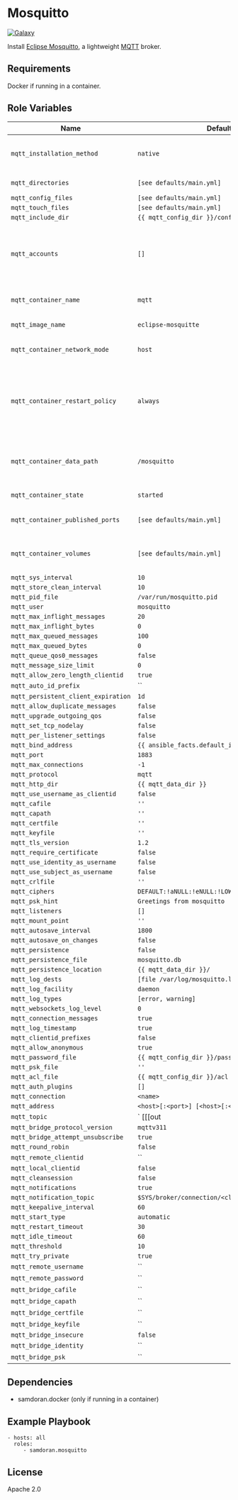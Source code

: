 Mosquitto
=========
[![Galaxy](https://img.shields.io/badge/galaxy-samdoran.mosquitto-blue.svg?style=flat)](https://galaxy.ansible.com/samdoran/mosquitto)

Install [Eclipse Mosquitto](https://mosquitto.org/), a lightweight [MQTT](https://en.wikipedia.org/wiki/MQTT) broker.

Requirements
------------

Docker if running in a container.

Role Variables
--------------

| Name              | Default Value       | Description          |
|-------------------|---------------------|----------------------|
| `mqtt_installation_method` | `native` | How to install the service, either `native` or `container`. |
| `mqtt_directories` | `[see defaults/main.yml]` | Paths for config, data, and logs |
| `mqtt_config_files` | `[see defaults/main.yml]` |  |
| `mqtt_touch_files` | `[see defaults/main.yml]` |  |
| `mqtt_include_dir` | `{{ mqtt_config_dir }}/conf.d` |  |
| `mqtt_accounts` | `[]` | List of accounts and their hash generated with `mosquitto_passwd` that will have access to the broker. |
| `mqtt_container_name` | `mqtt` | Name of the running container. |
| `mqtt_image_name` | `eclipse-mosquitte` | Name of the image to pull. |
| `mqtt_container_network_mode` | `host` | Container networking mode. |
| `mqtt_container_restart_policy` | `always` | Conatainer restart policy. Setting to `always` ensures the container will start when the Docker daemon launches. |
| `mqtt_container_data_path` | `/mosquitto` | Path inside running container where config will be available. |
| `mqtt_container_state` | `started` | State of the container. |
| `mqtt_container_published_ports` | `[see defaults/main.yml]` | Ports to publish from the container. |
| `mqtt_container_volumes` | `[see defaults/main.yml]` | Volumes to mount into the running container |
| `mqtt_sys_interval` | `10` |  |
| `mqtt_store_clean_interval` | `10` |  |
| `mqtt_pid_file` | `/var/run/mosquitto.pid` |  |
| `mqtt_user` | `mosquitto` |  |
| `mqtt_max_inflight_messages` | `20` |  |
| `mqtt_max_inflight_bytes` | `0` |  |
| `mqtt_max_queued_messages` | `100` |  |
| `mqtt_max_queued_bytes` | `0` |  |
| `mqtt_queue_qos0_messages` | `false` |  |
| `mqtt_message_size_limit` | `0` |  |
| `mqtt_allow_zero_length_clientid` | `true` |  |
| `mqtt_auto_id_prefix` | `` |  |
| `mqtt_persistent_client_expiration` | `1d` |  |
| `mqtt_allow_duplicate_messages` | `false` |  |
| `mqtt_upgrade_outgoing_qos` | `false` |  |
| `mqtt_set_tcp_nodelay` | `false` |  |
| `mqtt_per_listener_settings` | `false` |  |
| `mqtt_bind_address` | `{{ ansible_facts.default_ipv4_address }}` |  |
| `mqtt_port` | `1883` |  |
| `mqtt_max_connections` | `-1` |  |
| `mqtt_protocol` | `mqtt` |  |
| `mqtt_http_dir` | `{{ mqtt_data_dir }}` |  |
| `mqtt_use_username_as_clientid` | `false` |  |
| `mqtt_cafile` | `''` |  |
| `mqtt_capath` | `''` |  |
| `mqtt_certfile` | `''` |  |
| `mqtt_keyfile` | `''` |  |
| `mqtt_tls_version` | `1.2` |  |
| `mqtt_require_certificate` | `false` |  |
| `mqtt_use_identity_as_username` | `false` |  |
| `mqtt_use_subject_as_username` | `false` |  |
| `mqtt_crlfile` | `''` |  |
| `mqtt_ciphers` | `DEFAULT:!aNULL:!eNULL:!LOW:!EXPORT:!SSLv2:@STRENGTH` |  |
| `mqtt_psk_hint` | `Greetings from mosquitto` |  |
| `mqtt_listeners` | `[]` |  |
| `mqtt_mount_point` | `''` |  |
| `mqtt_autosave_interval` | `1800` |  |
| `mqtt_autosave_on_changes` | `false` |  |
| `mqtt_persistence` | `false` |  |
| `mqtt_persistence_file` | `mosquitto.db` |  |
| `mqtt_persistence_location` | `{{ mqtt_data_dir }}/` |  |
| `mqtt_log_dests` | `[file /var/log/mosquitto.log]` |  |
| `mqtt_log_facility` | `daemon` |  |
| `mqtt_log_types` | `[error, warning]` |  |
| `mqtt_websockets_log_level` | `0` |  |
| `mqtt_connection_messages` | `true` |  |
| `mqtt_log_timestamp` | `true` |  |
| `mqtt_clientid_prefixes` | `false` |  |
| `mqtt_allow_anonymous` | `true` |  |
| `mqtt_password_file` | `{{ mqtt_config_dir }}/passwd` |  |
| `mqtt_psk_file` | `''` |  |
| `mqtt_acl_file` | `{{ mqtt_config_dir }}/acl` |  |
| `mqtt_auth_plugins` | `[]` |  |
| `mqtt_connection` | `<name>` |  |
| `mqtt_address` | `<host>[:<port>] [<host>[:<port>]]` |  |
| `mqtt_topic` | `<topic> [[[out | in | both] qos-level] local-prefix remote-prefix]` |  |
| `mqtt_bridge_protocol_version` | `mqttv311` |  |
| `mqtt_bridge_attempt_unsubscribe` | `true` |  |
| `mqtt_round_robin` | `false` |  |
| `mqtt_remote_clientid` | `` |  |
| `mqtt_local_clientid` | `false` |  |
| `mqtt_cleansession` | `false` |  |
| `mqtt_notifications` | `true` |  |
| `mqtt_notification_topic` | `$SYS/broker/connection/<clientid>/state` |  |
| `mqtt_keepalive_interval` | `60` |  |
| `mqtt_start_type` | `automatic` |  |
| `mqtt_restart_timeout` | `30` |  |
| `mqtt_idle_timeout` | `60` |  |
| `mqtt_threshold` | `10` |  |
| `mqtt_try_private` | `true` |  |
| `mqtt_remote_username` | `` |  |
| `mqtt_remote_password` | `` |  |
| `mqtt_bridge_cafile` | `` |  |
| `mqtt_bridge_capath` | `` |  |
| `mqtt_bridge_certfile` | `` |  |
| `mqtt_bridge_keyfile` | `` |  |
| `mqtt_bridge_insecure` | `false` |  |
| `mqtt_bridge_identity` | `` |  |
| `mqtt_bridge_psk` | `` |  |


Dependencies
------------

- samdoran.docker (only if running in a container)

Example Playbook
----------------

    - hosts: all
      roles:
         - samdoran.mosquitto

License
-------

Apache 2.0
